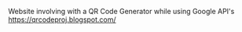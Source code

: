 Website involving with a QR Code Generator while using Google API's
https://qrcodeproj.blogspot.com/
